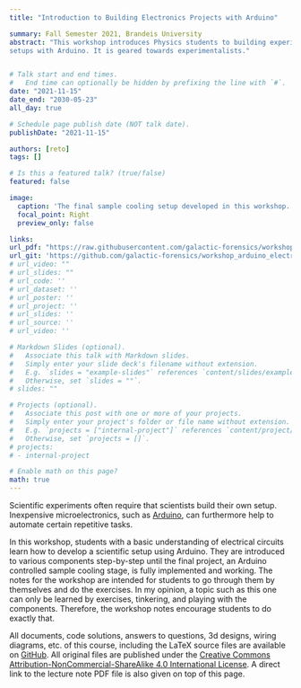 ```yaml
---
title: "Introduction to Building Electronics Projects with Arduino"

summary: Fall Semester 2021, Brandeis University
abstract: "This workshop introduces Physics students to building experimental
setups with Arduino. It is geared towards experimentalists."


# Talk start and end times.
#   End time can optionally be hidden by prefixing the line with `#`.
date: "2021-11-15"
date_end: "2030-05-23"
all_day: true

# Schedule page publish date (NOT talk date).
publishDate: "2021-11-15"

authors: [reto]
tags: []

# Is this a featured talk? (true/false)
featured: false

image:
  caption: 'The final sample cooling setup developed in this workshop.'
  focal_point: Right
  preview_only: false

links:
url_pdf: "https://raw.githubusercontent.com/galactic-forensics/workshop_arduino_electronics/main/notes_arduino_intro/main_arduino_intro.pdf"
url_git: 'https://github.com/galactic-forensics/workshop_arduino_electronics'
# url_video: ""
# url_slides: ""
# url_code: ''
# url_dataset: ''
# url_poster: ''
# url_project: ''
# url_slides: ''
# url_source: ''
# url_video: ''

# Markdown Slides (optional).
#   Associate this talk with Markdown slides.
#   Simply enter your slide deck's filename without extension.
#   E.g. `slides = "example-slides"` references `content/slides/example-slides.md`.
#   Otherwise, set `slides = ""`.
# slides: ""

# Projects (optional).
#   Associate this post with one or more of your projects.
#   Simply enter your project's folder or file name without extension.
#   E.g. `projects = ["internal-project"]` references `content/project/deep-learning/index.md`.
#   Otherwise, set `projects = []`.
# projects:
# - internal-project

# Enable math on this page?
math: true
---
```


Scientific experiments often require that 
scientists build their own setup. 
Inexpensive microelectronics, such as [Arduino](https://www.arduino.cc),
can furthermore help to automate certain repetitive tasks.

In this workshop,
students with a basic understanding of electrical circuits
learn how to develop a scientific setup using Arduino.
They are introduced to various components step-by-step
until the final project,
an Arduino controlled sample cooling stage,
is fully implemented and working.
The notes for the workshop are intended for students
to go through them by themselves
and do the exercises. 
In my opinion, 
a topic such as this one can only be learned 
by exercises, tinkering, and playing with the components.
Therefore, the workshop notes encourage students to do exactly that.

All documents, code solutions, answers to questions, 3d designs, wiring diagrams, 
etc. of this course, 
including the LaTeX source files are available on 
[GitHub](https://github.com/galactic-forensics/workshop_arduino_electronics). 
All original files are published under the 
[Creative Commons Attribution-NonCommercial-ShareAlike 4.0 International License](http://creativecommons.org/licenses/by-nc-sa/4.0/).
A direct link to the lecture note PDF file is also given 
on top of this page.
